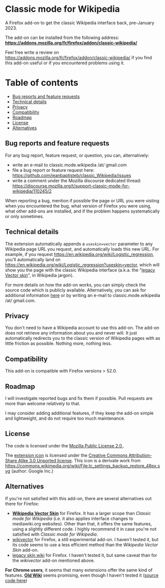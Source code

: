 # Classic mode for Wikipedia
A Firefox add-on to get the classic Wikipedia interface back, pre-January 2023. 

The add-on can be installed from the following address: **https://addons.mozilla.org/fr/firefox/addon/classic-wikipedia/**

Feel free write a review on https://addons.mozilla.org/fr/firefox/addon/classic-wikipedia/ if you find this add-on useful or if you encountered problems using it.

# Table of contents
* [Bug reports and feature requests](#bug-reports-and-feature-requests)
* [Technical details](#technical-details)
* [Privacy](#privacy)
* [Compatibility](#compatibility)
* [Roadmap](#roadmap)
* [License](#license)
* [Alternatives](#alternatives)
## Bug reports and feature requests
For any bug report, feature request, or question, you can, alternatively:
- write an e-mail to classic.mode.wikipedia /at/ gmail.com 
- file a bug report or feature request here: https://github.com/jeanbaptisteb/classic_Wikipedia/issues 
- write a comment under the Mozilla discourse dedicated thread: https://discourse.mozilla.org/t/support-classic-mode-for-wikipedia/110245/2

When reporting a bug, mention if possible the page or URL you were visting when you encountered the bug, what version of Firefox you were using, what other add-ons are installed, and if the problem happens systematically or only sometimes.

## Technical details
The extension automatically appends a `useskin=vector` parameter to any Wikipedia page URL you request, and automatically loads this new URL. For example, if you request https://en.wikipedia.org/wiki/Logistic_regression, you'll automatically land on https://en.wikipedia.org/wiki/Logistic_regression?useskin=vector, which will show you the page with the classic Wikipedia interface (a.k.a. the "[legacy Vector skin](https://www.mediawiki.org/wiki/Skin:Vector)", in Wikipedia jargon). 

For more details on how the add-on works, you can simply check the source code which is publicly available. Alternatively, you can ask for additional information [here](https://github.com/jeanbaptisteb/classic_Wikipedia/issues) or by writing an e-mail to classic.mode.wikipedia /at/ gmail.com.

## Privacy
You don't need to have a Wikipedia account to use this add-on. The add-on does not retrieve any information about you and never will. It just automatically redirects you to the classic version of Wikipedia pages with as little friction as possible. Nothing more, nothing less. 

## Compatibility
This add-on is compatible with Firefox versions > 52.0.

## Roadmap
I will investigate reported bugs and fix them if possible. Pull requests are more than welcome relatively to that. 

I may consider adding additional features, if they keep the add-on simple and lightweight, and do not require too much maintenance.

## License
The code is licensed under the [ Mozilla Public License 2.0 ](https://www.mozilla.org/en-US/MPL/2.0/).

The [extension icon](https://github.com/jeanbaptisteb/classic_Wikipedia/blob/main/back.svg) is licensed under the [Creative Commons Attribution-Share Alike 3.0 Unported license](https://creativecommons.org/licenses/by-sa/3.0/deed.en). This icon is a derivate work from https://commons.wikimedia.org/wiki/File:Ic_settings_backup_restore_48px.svg (author: Google Inc.)

## Alternatives
If you're not satisfied with this add-on, there are several alternatives out there for Firefox:
- **[Wikipedia Vector Skin](https://addons.mozilla.org/en-US/firefox/addon/wikipedia-vector-skin/)** for Firefox. It has a larger scope than *Classic mode for Wikipedia* (i.e. it also applies interface changes to mediawiki.org websites). Other than that, it offers the same features, using a slightly different code. I highly recommend it in case you're not satisfied with  *Classic mode for Wikipedia*. 
- [wikivector](https://addons.mozilla.org/en-US/firefox/addon/wikivector/) for Firefox, a still experimental add-on. I haven't tested it,  but its code seems to use a less efficient method than the *Wikipedia Vector Skin* add-on.
- [legacy skin wiki](https://addons.mozilla.org/en-US/firefox/addon/legacy-skin-wiki/) for Firefox. I haven't tested it, but same caveat than for the *wikivector* add-on mentioned above.

**For Chrome users**, it seems that many extensions offer the same kind of features. **[Old Wiki](https://chrome.google.com/webstore/detail/old-wiki/cphagceemhgokfclmbnkpfkmchbfnclb)** seems promising, even though I haven't tested it ([source code here](https://github.com/adlerzei/old-wiki))
